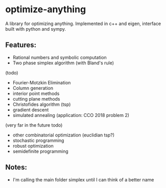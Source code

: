 # optimize-anything
A library for optimizing anything. Implemented in c++ and eigen, interface built with python and sympy.

## Features:
- Rational numbers and symbolic computation
- Two phase simplex algorithm (with Bland's rule)

(todo)
- Fourier-Motzkin Elimination
- Column generation
- interior point methods
- cutting plane methods
- Christofides algorithm (tsp)
- gradient descent
- simulated annealing (application: CCO 2018 problem 2)

(very far in the future todo)
- other combinatorial optimization (euclidian tsp?)
- stochastic programming
- robust optimization
- semidefinite programming

## Notes:
- I'm calling the main folder simplex until I can think of a better name

